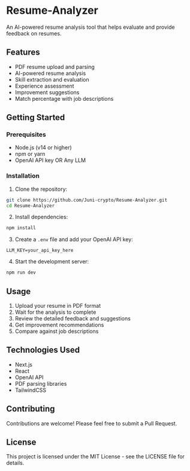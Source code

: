 # Resume-Analyzer

An AI-powered resume analysis tool that helps evaluate and provide feedback on resumes.

## Features

- PDF resume upload and parsing
- AI-powered resume analysis
- Skill extraction and evaluation
- Experience assessment
- Improvement suggestions
- Match percentage with job descriptions

## Getting Started

### Prerequisites

- Node.js (v14 or higher)
- npm or yarn
- OpenAI API key OR Any LLM

### Installation

1. Clone the repository:
```bash
git clone https://github.com/Juni-crypto/Resume-Analyzer.git
cd Resume-Analyzer
```

2. Install dependencies:
```bash
npm install
```

3. Create a `.env` file and add your OpenAI API key:
```
LLM_KEY=your_api_key_here
```

4. Start the development server:
```bash
npm run dev
```

## Usage

1. Upload your resume in PDF format
2. Wait for the analysis to complete
3. Review the detailed feedback and suggestions
4. Get improvement recommendations
5. Compare against job descriptions

## Technologies Used

- Next.js
- React
- OpenAI API
- PDF parsing libraries
- TailwindCSS

## Contributing

Contributions are welcome! Please feel free to submit a Pull Request.

## License

This project is licensed under the MIT License - see the LICENSE file for details.